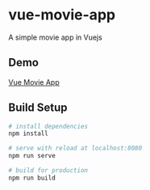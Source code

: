 # vue-movie-app
A simple movie app in Vuejs


## Demo

[Vue Movie App](https://vue-movie-app.herokuapp.com)

## Build Setup

``` bash
# install dependencies
npm install

# serve with reload at localhost:8080
npm run serve

# build for production
npm run build
```
